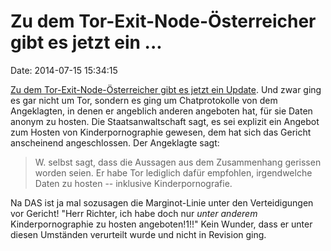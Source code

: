 Zu dem Tor-Exit-Node-Österreicher gibt es jetzt ein \...
========================================================

Date: 2014-07-15 15:34:15

[Zu dem Tor-Exit-Node-Österreicher gibt es jetzt ein
Update](http://derstandard.at/2000002903509/Verurteilter-empfahl-Tor-zur-Verbreitung-von-Kinderpornographie).
Und zwar ging es gar nicht um Tor, sondern es ging um Chatprotokolle von
dem Angeklagten, in denen er angeblich anderen angeboten hat, für sie
Daten anonym zu hosten. Die Staatsanwaltschaft sagt, es sei explizit ein
Angebot zum Hosten von Kinderpornographie gewesen, dem hat sich das
Gericht anscheinend angeschlossen. Der Angeklagte sagt:

> W. selbst sagt, dass die Aussagen aus dem Zusammenhang gerissen worden
> seien. Er habe Tor lediglich dafür empfohlen, irgendwelche Daten zu
> hosten -- inklusive Kinderpornografie.

Na DAS ist ja mal sozusagen die Marginot-Linie unter den Verteidigungen
vor Gericht! \"Herr Richter, ich habe doch nur *unter anderem*
Kinderpornographie zu hosten angeboten!1!!\" Kein Wunder, dass er unter
diesen Umständen verurteilt wurde und nicht in Revision ging.
